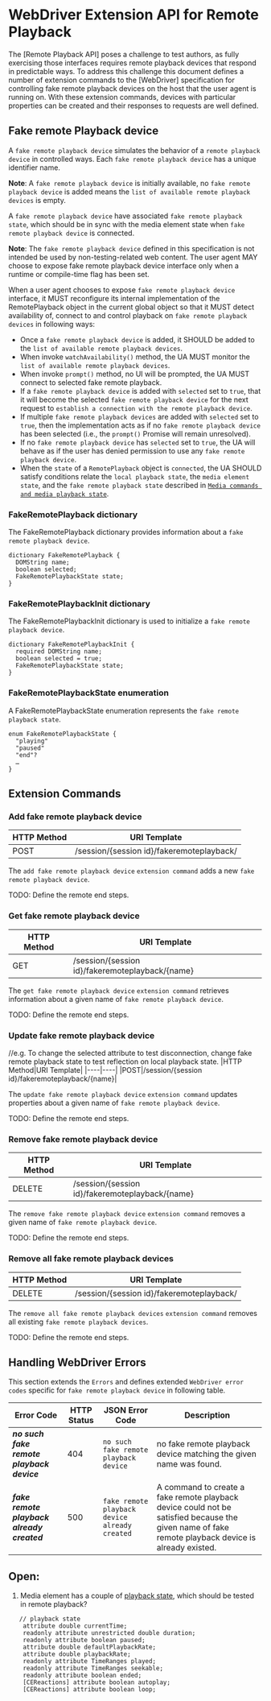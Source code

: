 # WebDriver Extension API for Remote Playback

The [Remote Playback API] poses a challenge to test authors, as fully exercising those interfaces requires remote playback devices that respond in predictable ways. To address this challenge this document defines a number of extension commands to the [WebDriver] specification for controlling fake remote playback devices on the host that the user agent is running on. With these extension commands, devices with particular properties can be created and their responses to requests are well defined.

## Fake remote Playback device

A `fake remote playback device` simulates the behavior of a `remote playback device` in controlled ways. Each `fake remote playback device` has a unique identifier name.

**Note**: A `fake remote playback device` is initially available, no `fake remote playback device` is added means the `list of available remote playback devices` is empty.

A `fake remote playback device` have associated `fake remote playback state`, which should be in sync with the media element state when `fake remote playback device` is connected.

**Note**: The `fake remote playback device` defined in this specification is not intended be used by non-testing-related web content. The user agent MAY choose to expose fake remote playback device interface only when a runtime or compile-time flag has been set.

When a user agent chooses to expose `fake remote playback device` interface, it MUST reconfigure its internal implementation of the RemotePlayback object in the current global object so that it MUST detect availability of, connect to and control playback on `fake remote playback devices` in following ways:
- Once a `fake remote playback device` is added, it SHOULD be added to the `list of available remote playback devices`.
- When invoke `watchAvailability()` method, the UA MUST monitor the `list of available remote playback devices`.
- When invoke `prompt()` method, no UI will be prompted, the UA MUST connect to selected fake remote playback.
- If a `fake remote playback device` is added with `selected` set to `true`, that it will become the selected `fake remote playback device` for the next request to `establish a connection with the remote playback device`.
- If multiple `fake remote playback devices` are added with `selected` set to `true`, then the implementation acts as if no `fake remote playback device` has been selected (i.e., the `prompt()` Promise will remain unresolved).
- If no `fake remote playback device` has `selected` set to `true`, the UA will behave as if the user has denied permission to use any `fake remote playback device`.
- When the `state` of a `RemotePlayback` object is `connected`, the UA SHOULD satisfy conditions relate the `local playback state`, the `media element state`, and the `fake remote playback state` described in [`Media commands and media playback state`](https://w3c.github.io/remote-playback/#media-commands-and-media-playback-state).

### FakeRemotePlayback dictionary
The FakeRemotePlayback dictionary provides information about a `fake remote playback device`.

```
dictionary FakeRemotePlayback {
  DOMString name;
  boolean selected;
  FakeRemotePlaybackState state;
}
```

### FakeRemotePlaybackInit dictionary
The FakeRemotePlaybackInit dictionary is used to initialize a `fake remote playback device`.
```
dictionary FakeRemotePlaybackInit {
  required DOMString name;
  boolean selected = true;
  FakeRemotePlaybackState state;
}
```

### FakeRemotePlaybackState enumeration
A FakeRemotePlaybackState enumeration represents the `fake remote playback state`.
```
enum FakeRemotePlaybackState {
  "playing"
  "paused"
  "end"?
  …
}
```

## Extension Commands
### Add fake remote playback device
|HTTP Method|URI Template|
|----|----|
|POST|/session/{session id}/fakeremoteplayback/|

The `add fake remote playback device` `extension command` adds a new `fake remote playback device`.

TODO: Define the remote end steps.

### Get fake remote playback device
|HTTP Method|URI Template|
|----|----|
|GET|/session/{session id}/fakeremoteplayback/{name}|

The `get fake remote playback device` `extension command` retrieves information about a given name of `fake remote playback device`.

TODO: Define the remote end steps.

### Update fake remote playback device
//e.g. To change the selected attribute to test disconnection, change fake remote playback state to test reflection on local playback state.
|HTTP Method|URI Template|
|----|----|
|POST|/session/{session id}/fakeremoteplayback/{name}|

The `update fake remote playback device` `extension command` updates properties about a given name of `fake remote playback device`.

TODO: Define the remote end steps.

### Remove fake remote playback device
|HTTP Method|URI Template|
|----|----|
|DELETE|/session/{session id}/fakeremoteplayback/{name}|

The `remove fake remote playback device` `extension command` removes a given name of `fake remote playback device`.

TODO: Define the remote end steps.

### Remove all fake remote playback devices
|HTTP Method|URI Template|
|----|----|
|DELETE|/session/{session id}/fakeremoteplayback/|

The `remove all fake remote playback devices` `extension command` removes all existing `fake remote playback devices`.

TODO: Define the remote end steps.

## Handling WebDriver Errors
This section extends the `Errors` and defines extended `WebDriver error codes` specific for `fake remote playback device` in following table.

|Error Code|HTTP Status|JSON Error Code|Description|
|----------|-----------|---------------|-----------|
|***no such fake remote playback device***|404|`no such fake remote playback device`|no fake remote playback device matching the given name was found.|
|***fake remote playback already created***|500|`fake remote playback device already created`|A command to create a fake remote playback device could not be satisfied because the given name of fake remote playback device is already existed.|


## Open:
1. Media element has a couple of [playback state](https://html.spec.whatwg.org/multipage/media.html#htmlmediaelement), which should be tested in remote playback?
```
   // playback state 
	attribute double currentTime;
	readonly attribute unrestricted double duration;
	readonly attribute boolean paused; 
	attribute double defaultPlaybackRate;
	attribute double playbackRate;
	readonly attribute TimeRanges played;
	readonly attribute TimeRanges seekable;
	readonly attribute boolean ended;
	[CEReactions] attribute boolean autoplay;
	[CEReactions] attribute boolean loop;
```